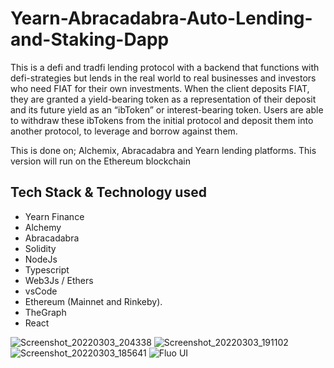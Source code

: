 # Yearn-Abracadabra-Auto-Lending-and-Staking-Dapp

This is a defi and tradfi lending protocol with a backend that functions with defi-strategies but lends in the real world to real businesses and investors who need FIAT for their own investments. 
When the client deposits FIAT, they are  granted a yield-bearing token as a representation of their deposit and its future yield as an “ibToken” or interest-bearing token.
Users are able to withdraw these ibTokens from the initial protocol and deposit them into another protocol, to leverage and borrow against them.

This is done on; Alchemix, Abracadabra and Yearn lending platforms. This version will run on the Ethereum blockchain

## Tech Stack & Technology used
- Yearn Finance 
- Alchemy
- Abracadabra
- Solidity
- NodeJs
- Typescript
- Web3Js / Ethers
- vsCode
- Ethereum (Mainnet and Rinkeby).
- TheGraph
- React


![Screenshot_20220303_204338](https://user-images.githubusercontent.com/81178958/162507848-c7bd65af-131a-45e0-afca-0ece38eab4f2.png)
![Screenshot_20220303_191102](https://user-images.githubusercontent.com/81178958/162507852-a3f0c407-22bc-4a7c-8def-034a0412ec5f.png)
![Screenshot_20220303_185641](https://user-images.githubusercontent.com/81178958/162507855-9a3d26e7-eb7a-47d9-8358-ce9f686c59f6.png)
![Fluo UI](https://user-images.githubusercontent.com/81178958/162507856-559d3034-1a25-4dd0-bb8a-4f30edc00fec.png)
